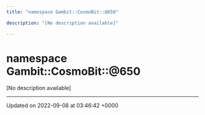 ```yaml
---
title: "namespace Gambit::CosmoBit::@650"

description: "[No description available]"

---
```


# namespace Gambit::CosmoBit::@650

[No description available]






-------------------------------

Updated on 2022-09-08 at 03:46:42 +0000